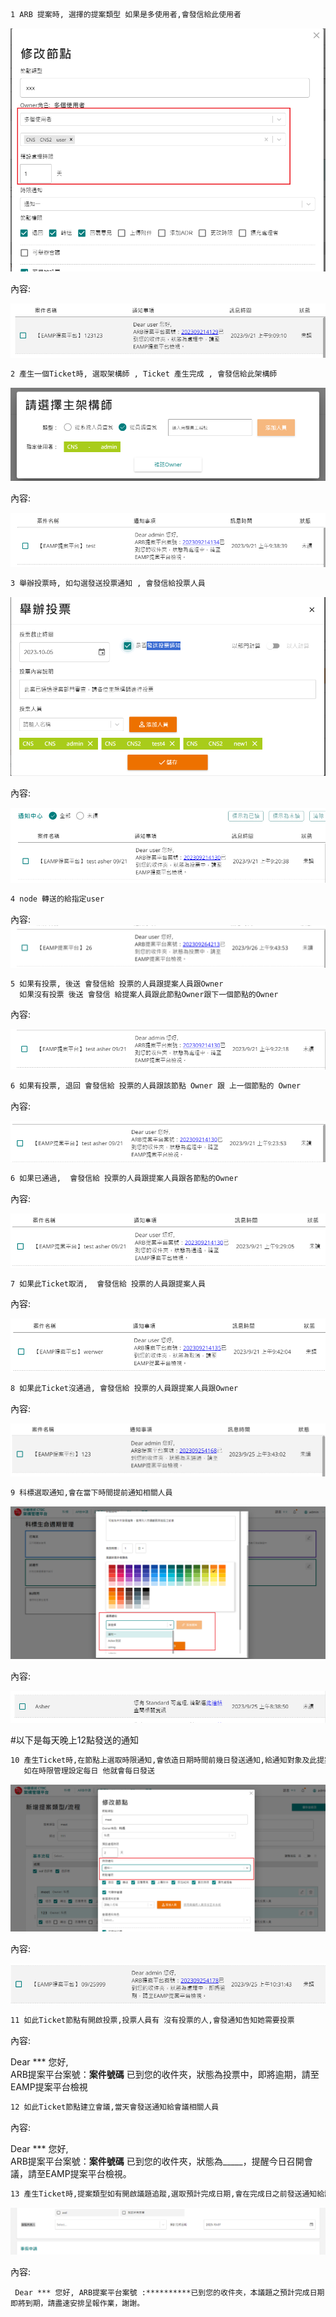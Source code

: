 ``` sh
1 ARB 提案時, 選擇的提案類型 如果是多使用者,會發信給此使用者
```

![](pic/Pasted%20image%2020230921171408.png)

內容:

![](pic/Pasted%20image%2020230921171535.png)

``` sh
2 產生一個Ticket時, 選取架構師 , Ticket 產生完成 , 會發信給此架構師
```

![](pic/Pasted%20image%2020230921173831.png)

內容:

![](pic/Pasted%20image%2020230921173851.png)


``` sh
3 舉辦投票時, 如勾選發送投票通知 , 會發信給投票人員
```

![](pic/Pasted%20image%2020230921171846.png)

內容:

![](pic/Pasted%20image%2020230921172109.png)

``` sh
4 node 轉送的給指定user 
```

內容:
![](pic/Pasted%20image%2020230926174444.png)

``` sh
5 如果有投票, 後送 會發信給 投票的人員跟提案人員跟Owner
  如果沒有投票 後送 會發信 給提案人員跟此節點Owner跟下一個節點的Owner
```

內容:

![](pic/Pasted%20image%2020230921172329.png)


``` sh
6 如果有投票, 退回 會發信給 投票的人員跟該節點 Owner 跟 上一個節點的 Owner
```

內容:

![](pic/Pasted%20image%2020230921172447.png)


``` sh
6 如果已通過,  會發信給 投票的人員跟提案人員跟各節點的Owner
```


內容:

![](pic/Pasted%20image%2020230921172953.png)


``` sh
7 如果此Ticket取消,  會發信給 投票的人員跟提案人員
```

內容:

![](pic/Pasted%20image%2020230921174245.png)

``` sh
8 如果此Ticket沒通過, 會發信給 投票的人員跟提案人員跟Owner
```

內容:

![](pic/Pasted%20image%2020230925114412.png)

``` sh
9 科標選取通知,會在當下時間提前通知相關人員 
```

![](pic/Pasted%20image%2020230926111249.png)

內容:

![](pic/Pasted%20image%2020230926111322.png)


#以下是每天晚上12點發送的通知

``` sh
10 產生Ticket時,在節點上選取時限通知,會依造日期時間前幾日發送通知,給通知對象及此提案人
   如在時限管理設定每日 他就會每日發送
```

![](pic/Pasted%20image%2020230926104228.png)

內容:

![](pic/Pasted%20image%2020230926104312.png)


``` sh
11 如此Ticket節點有開啟投票,投票人員有 沒有投票的人,會發通知告知她需要投票
```

內容:

Dear *** 您好,  
ARB提案平台案號：**案件號碼** 已到您的收件夾，狀態為投票中，即將逾期，請至EAMP提案平台檢視

``` sh
12 如此Ticket節點建立會議,當天會發送通知給會議相關人員
```

內容:

Dear *** 您好,  
ARB提案平台案號：**案件號碼** 已到您的收件夾，狀態為_____，提醒今日召開會議，請至EAMP提案平台檢視。

``` sh
13 產生Ticket時,提案類型如有開啟議題追蹤,選取預計完成日期,會在完成日之前發送通知給議題負責人
```

![](pic/Pasted%20image%2020230926110146.png)

內容:
```
 Dear *** 您好, ARB提案平台案號 :**********已到您的收件夾，本議題之預計完成日期即將到期，請盡速安排呈報作業，謝謝。
```
